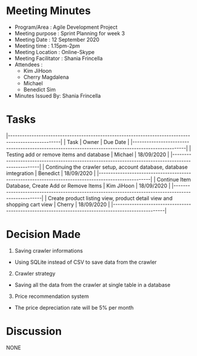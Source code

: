 # Meeting Minutes 

- Program/Area : Agile Development Project
- Meeting purpose : Sprint Planning for week 3
- Meeting Date : 12 September 2020
- Meeting time : 1.15pm-2pm
- Meeting Location : Online-Skype
- Meeting Facilitator : Shania Frincella
- Attendees : 
  - Kim JiHoon 
  - Cherry Magdalena 
  - Michael
  - Benedict Sim
- Minutes Issued By: Shania Frincella

# Tasks

|----------------------------------------------------------------------------------------------------|
| Task                                                                     | Owner      | Due Date   |
|----------------------------------------------------------------------------------------------------|
| Testing add or remove items and database                                 | Michael    | 18/09/2020 |
|----------------------------------------------------------------------------------------------------|
| Continuing the crawler setup, account database, database imtegration     | Benedict   | 18/09/2020 |
|----------------------------------------------------------------------------------------------------|
| Continue Item Database, Create Add or Remove Items                       | Kim JiHoon | 18/09/2020 |
|----------------------------------------------------------------------------------------------------|
| Create product listing view, product detail view and shopping cart view  | Cherry     | 18/09/2020 |
|----------------------------------------------------------------------------------------------------|

# Decision Made
1. Saving crawler informations 
  - Using SQLite instead of CSV to save data from the crawler
2. Crawler strategy
  - Saving all the data from the crawler at single table in a database
3. Price recommendation system
  - The price depreciation rate will be 5% per month
  
# Discussion
NONE

